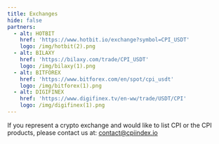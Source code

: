 ```yaml
---
title: Exchanges
hide: false
partners:
  - alt: HOTBIT
    href: 'https://www.hotbit.io/exchange?symbol=CPI_USDT'
    logo: /img/hotbit(2).png
  - alt: BILAXY
    href: 'https://bilaxy.com/trade/CPI_USDT'
    logo: /img/bilaxy(1).png
  - alt: BITFOREX
    href: 'https://www.bitforex.com/en/spot/cpi_usdt'
    logo: /img/bitforex(1).png
  - alt: DIGIFINEX
    href: 'https://www.digifinex.tv/en-ww/trade/USDT/CPI'
    logo: /img/digifinex(1).png
---
```

If you represent a crypto exchange and would like to list CPI or the CPI products, please contact us at: contact@cpiindex.io



<script type="text/javascript" src="https://files.coinmarketcap.com/static/widget/currency.js"></script><div class="coinmarketcap-currency-widget" data-currencyid="6654" data-base="USD"></div>
